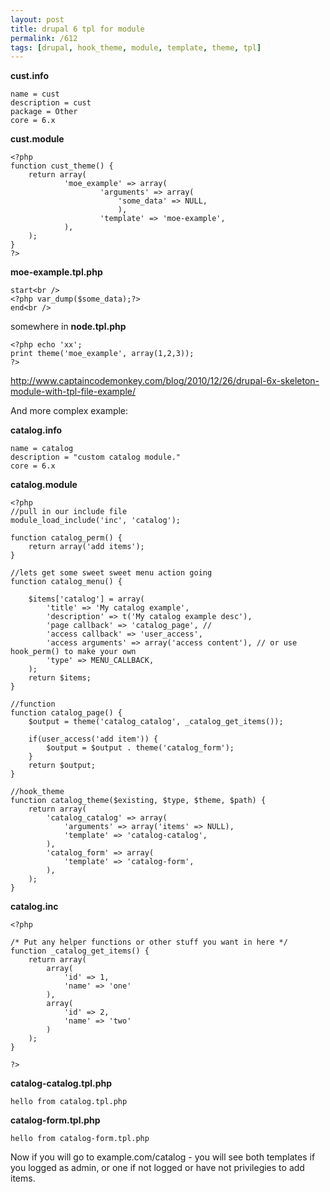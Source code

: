 ```yaml
---
layout: post
title: drupal 6 tpl for module
permalink: /612
tags: [drupal, hook_theme, module, template, theme, tpl]
---
```


**cust.info**

    name = cust
    description = cust
    package = Other
    core = 6.x

**cust.module**

    <?php
    function cust_theme() {
        return array(
                'moe_example' => array(
                        'arguments' => array(
                            'some_data' => NULL,
                            ),
                        'template' => 'moe-example',
                ),
        );
    }
    ?>

**moe-example.tpl.php**

    start<br />
    <?php var_dump($some_data);?>
    end<br />

somewhere in **node.tpl.php**

    <?php echo 'xx';
    print theme('moe_example', array(1,2,3));
    ?>

<http://www.captaincodemonkey.com/blog/2010/12/26/drupal-6x-skeleton-module-with-tpl-file-example/>

And more complex example:

**catalog.info**

    name = catalog
    description = "custom catalog module."
    core = 6.x

**catalog.module**

    <?php
    //pull in our include file
    module_load_include('inc', 'catalog');

    function catalog_perm() {
        return array('add items');
    }

    //lets get some sweet sweet menu action going
    function catalog_menu() {

        $items['catalog'] = array(
            'title' => 'My catalog example',
            'description' => t('My catalog example desc'),
            'page callback' => 'catalog_page', //
            'access callback' => 'user_access',
            'access arguments' => array('access content'), // or use hook_perm() to make your own
            'type' => MENU_CALLBACK,
        );
        return $items;
    }

    //function
    function catalog_page() {
        $output = theme('catalog_catalog', _catalog_get_items());

        if(user_access('add item')) {
            $output = $output . theme('catalog_form');
        }
        return $output;
    }

    //hook_theme
    function catalog_theme($existing, $type, $theme, $path) {
        return array(
            'catalog_catalog' => array(
                'arguments' => array('items' => NULL),
                'template' => 'catalog-catalog',
            ),
            'catalog_form' => array(
                'template' => 'catalog-form',
            ),
        );
    }

**catalog.inc**

    <?php

    /* Put any helper functions or other stuff you want in here */
    function _catalog_get_items() {
        return array(
            array(
                'id' => 1,
                'name' => 'one'
            ),
            array(
                'id' => 2,
                'name' => 'two'
            )
        );
    }

    ?>

**catalog-catalog.tpl.php**

    hello from catalog.tpl.php

**catalog-form.tpl.php**

    hello from catalog-form.tpl.php

Now if you will go to example.com/catalog - you will see both templates if you logged as admin, or one if not logged or have not privilegies to add items.
